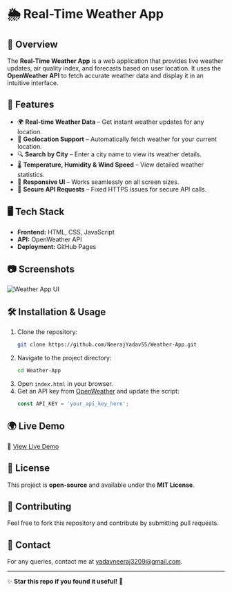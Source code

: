 # 🌦 Real-Time Weather App

## 📌 Overview
The **Real-Time Weather App** is a web application that provides live weather updates, air quality index, and forecasts based on user location. It uses the **OpenWeather API** to fetch accurate weather data and display it in an intuitive interface.

## 🚀 Features
- 🌍 **Real-time Weather Data** – Get instant weather updates for any location.
- 📍 **Geolocation Support** – Automatically fetch weather for your current location.
- 🔍 **Search by City** – Enter a city name to view its weather details.
- 🌡 **Temperature, Humidity & Wind Speed** – View detailed weather statistics.
- 🎨 **Responsive UI** – Works seamlessly on all screen sizes.
- 🔗 **Secure API Requests** – Fixed HTTPS issues for secure API calls.

## 🖥️ Tech Stack
- **Frontend:** HTML, CSS, JavaScript
- **API:** OpenWeather API
- **Deployment:** GitHub Pages

## 📷 Screenshots
![Weather App UI](https://via.placeholder.com/800x400?text=Weather+App+Screenshot)

## 🛠 Installation & Usage
1. Clone the repository:
   ```sh
   git clone https://github.com/NeerajYadav55/Weather-App.git
   ```
2. Navigate to the project directory:
   ```sh
   cd Weather-App
   ```
3. Open `index.html` in your browser.
4. Get an API key from [OpenWeather](https://openweathermap.org/api) and update the script:
   ```javascript
   const API_KEY = 'your_api_key_here';
   ```

## 🌍 Live Demo
🔗 [View Live Demo](https://neerajyadav55.github.io/RealTime-Weather-App/)

## 📜 License
This project is **open-source** and available under the **MIT License**.

## 🤝 Contributing
Feel free to fork this repository and contribute by submitting pull requests.

## 📧 Contact
For any queries, contact me at [yadavneeraj3209@gmail.com](mailto:yadavneeraj3209@gmail.com).

---

✨ **Star this repo if you found it useful!** 🚀
